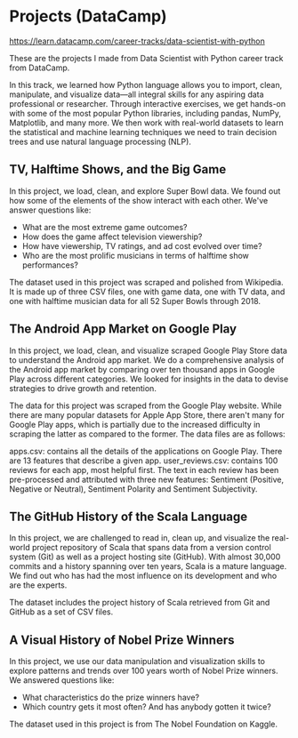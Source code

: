 # Projects (DataCamp)
https://learn.datacamp.com/career-tracks/data-scientist-with-python

These are the projects I made from Data Scientist with Python career  track from DataCamp.

In this track, we learned how Python language allows you to import, clean, manipulate, and visualize data—all integral skills for any aspiring data professional or researcher. Through interactive exercises, we get hands-on with some of the most popular Python libraries, including pandas, NumPy, Matplotlib, and many more. We then work with real-world datasets to learn the statistical and machine learning techniques we need to train decision trees and use natural language processing (NLP).


## TV, Halftime Shows, and the Big Game
In this project, we load, clean, and explore Super Bowl data. We found out how some of the elements of the show interact with each other. We've answer questions like:

* What are the most extreme game outcomes?
* How does the game affect television viewership?
* How have viewership, TV ratings, and ad cost evolved over time?
* Who are the most prolific musicians in terms of halftime show performances?

The dataset used in this project was scraped and polished from Wikipedia. It is made up of three CSV files, one with game data, one with TV data, and one with halftime musician data for all 52 Super Bowls through 2018.


## The Android App Market on Google Play
In this project, we load, clean, and visualize scraped Google Play Store data to understand the Android app market.
We do a comprehensive analysis of the Android app market by comparing over ten thousand apps in Google Play across different categories. We looked for insights in the data to devise strategies to drive growth and retention.

The data for this project was scraped from the Google Play website. While there are many popular datasets for Apple App Store, there aren't many for Google Play apps, which is partially due to the increased difficulty in scraping the latter as compared to the former. The data files are as follows:

apps.csv: contains all the details of the applications on Google Play. There are 13 features that describe a given app.
user_reviews.csv: contains 100 reviews for each app, most helpful first. The text in each review has been pre-processed and attributed with three new features: Sentiment (Positive, Negative or Neutral), Sentiment Polarity and Sentiment Subjectivity.


## The GitHub History of the Scala Language
In this project, we are challenged to read in, clean up, and visualize the real-world project repository of Scala that spans data from a version control system (Git) as well as a project hosting site (GitHub). With almost 30,000 commits and a history spanning over ten years, Scala is a mature language. We find out who has had the most influence on its development and who are the experts.

The dataset includes the project history of Scala retrieved from Git and GitHub as a set of CSV files.


## A Visual History of Nobel Prize Winners
In this project, we use our data manipulation and visualization skills to explore patterns and trends over 100 years worth of Nobel Prize winners.
We answered questions like:
* What characteristics do the prize winners have? 
* Which country gets it most often? And has anybody gotten it twice? 

The dataset used in this project is from The Nobel Foundation on Kaggle.

